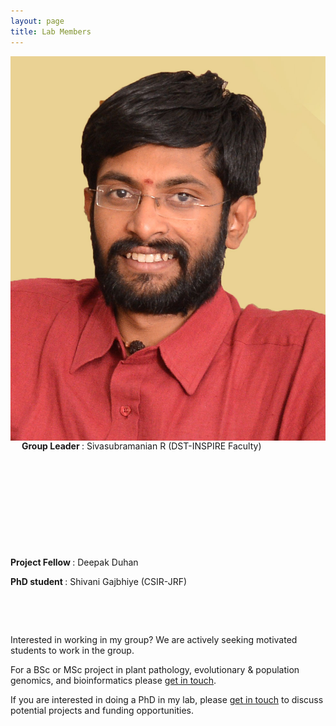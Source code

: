 ```yaml
---
layout: page
title: Lab Members
---
```


<p align="left"> <img src="/img/Photo_RS.jpg" align='left'> </p>
&ensp;&ensp; <b> Group Leader </b>:   Sivasubramanian R (DST-INSPIRE Faculty)   

                    
&nbsp;

&nbsp;

&nbsp;

&nbsp;

&nbsp;

<b> Project Fellow </b>:   Deepak Duhan 


<b> PhD student </b>:   Shivani Gajbhiye (CSIR-JRF) 

&nbsp;

&nbsp;

Interested in working in my group? We are actively seeking motivated students to work in the group.

For a BSc or MSc project in plant pathology, evolutionary & population genomics, and bioinformatics please [get in touch](contact.md).

If you are interested in doing a PhD in my lab, please [get in touch](contact.md) to discuss potential projects and funding opportunities.

